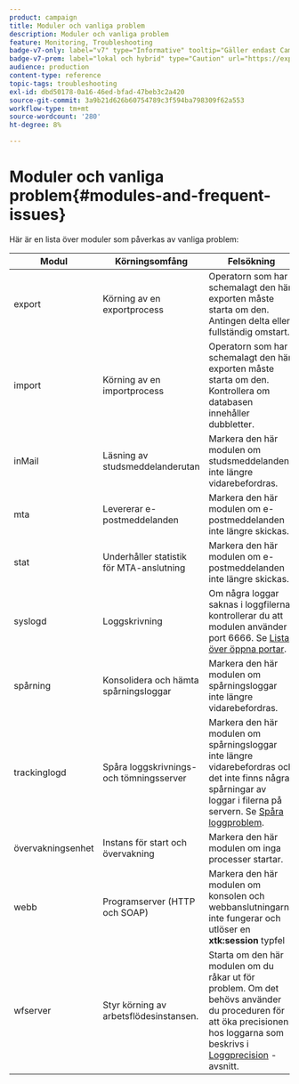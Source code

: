 ```yaml
---
product: campaign
title: Moduler och vanliga problem
description: Moduler och vanliga problem
feature: Monitoring, Troubleshooting
badge-v7-only: label="v7" type="Informative" tooltip="Gäller endast Campaign Classic v7"
badge-v7-prem: label="lokal och hybrid" type="Caution" url="https://experienceleague.adobe.com/docs/campaign-classic/using/installing-campaign-classic/architecture-and-hosting-models/hosting-models-lp/hosting-models.html?lang=sv" tooltip="Gäller endast lokala och hybrida driftsättningar"
audience: production
content-type: reference
topic-tags: troubleshooting
exl-id: dbd50178-0a16-46ed-bfad-47beb3c2a420
source-git-commit: 3a9b21d626b60754789c3f594ba798309f62a553
workflow-type: tm+mt
source-wordcount: '280'
ht-degree: 8%

---
```


# Moduler och vanliga problem{#modules-and-frequent-issues}



Här är en lista över moduler som påverkas av vanliga problem:

<table> 
 <thead> 
  <tr> 
   <th> Modul </th> 
   <th> Körningsomfång </th> 
   <th> Felsökning </th> 
  </tr> 
 </thead> 
 <tbody> 
  <tr> 
   <td> export </td> 
   <td> Körning av en exportprocess<br /> </td> 
   <td> Operatorn som har schemalagt den här exporten måste starta om den. Antingen delta eller fullständig omstart.<br /> </td> 
  </tr> 
  <tr> 
   <td> import </td> 
   <td> Körning av en importprocess<br /> </td> 
   <td> Operatorn som har schemalagt den här exporten måste starta om den. Kontrollera om databasen innehåller dubbletter.<br /> </td> 
  </tr> 
  <tr> 
   <td> inMail </td> 
   <td> Läsning av studsmeddelanderutan<br /> </td> 
   <td> Markera den här modulen om studsmeddelanden inte längre vidarebefordras.<br /> </td> 
  </tr> 
  <tr> 
   <td> mta </td> 
   <td> Levererar e-postmeddelanden<br /> </td> 
   <td> Markera den här modulen om e-postmeddelanden inte längre skickas.<br /> </td> 
  </tr> 
  <tr> 
   <td> stat </td> 
   <td> Underhåller statistik för MTA-anslutning<br /> </td> 
   <td> Markera den här modulen om e-postmeddelanden inte längre skickas.<br /> </td> 
  </tr> 
  <tr> 
   <td> syslogd </td> 
   <td> Loggskrivning<br /> </td> 
   <td> Om några loggar saknas i loggfilerna kontrollerar du att modulen använder port 6666. Se <a href="../../production/using/general-architecture.md#list-of-open-ports" target="_blank">Lista över öppna portar</a>.<br /> </td> 
  </tr> 
  <tr> 
   <td> spårning </td> 
   <td> Konsolidera och hämta spårningsloggar<br /> </td> 
   <td> Markera den här modulen om spårningsloggar inte längre vidarebefordras.<br /> </td> 
  </tr> 
  <tr> 
   <td> trackinglogd </td> 
   <td> Spåra loggskrivnings- och tömningsserver<br /> </td> 
   <td> Markera den här modulen om spårningsloggar inte längre vidarebefordras och det inte finns några spårningar av loggar i filerna på servern. Se <a href="../../production/using/tracking-logs-issues.md" target="_blank">Spåra loggproblem</a>.<br /> </td> 
  </tr> 
  <tr> 
   <td> övervakningsenhet </td> 
   <td> Instans för start och övervakning<br /> </td> 
   <td> Markera den här modulen om inga processer startar.<br /> </td> 
  </tr> 
  <tr> 
   <td> webb </td> 
   <td> Programserver (HTTP och SOAP)<br /> </td> 
   <td> Markera den här modulen om konsolen och webbanslutningarna inte fungerar och utlöser en <strong>xtk:session</strong> typfel<br /> </td> 
  </tr> 
  <tr> 
   <td> wfserver </td> 
   <td> Styr körning av arbetsflödesinstansen.<br /> </td> 
   <td> Starta om den här modulen om du råkar ut för problem. Om det behövs använder du proceduren för att öka precisionen hos loggarna som beskrivs i <a href="../../production/using/log-precision.md" target="_blank">Loggprecision</a> -avsnitt.<br /> </td> 
  </tr> 
 </tbody> 
</table>
